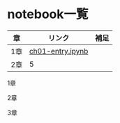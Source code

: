 # notebook一覧

|章  |リンク  |補足  |
|---|---|---|
|1章  |[ch01-entry.ipynb](notebooks/ch01-entry.ipynb)  |  |
|2章 |5  |  |

1章

2章

3章

